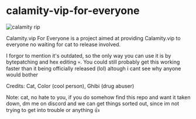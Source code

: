 # calamity-vip-for-everyone
![calamity rip](https://user-images.githubusercontent.com/100206545/163003839-70ee9a92-201a-4ebc-8cd0-9208eb9f85a4.png)

Calamity.vip For Everyone is a project aimed at providing Calamity.vip to everyone no waiting for cat to release involved.

I forgor to mention it's outdated, so the only way you can use it is by bytepatching and hex editing 💀. You could still probably get this working faster than it being officially released (lol) altough i cant see why anyone would bother

Credits: 
Cat,
Color (cool person),
Ghibi (drug abuser)

Note: 
cat, no hate to you, if you do somehow find this repo and want it taken down, dm me on discord and we can get things sorted out, since im not trying to get into trouble or anything 👍
